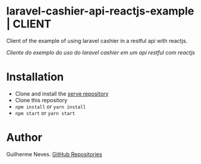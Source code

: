 # laravel-cashier-api-reactjs-example | CLIENT

Client of the example of using laravel cashier in a restful api with reactjs.

*Cliente do exemplo do uso do laravel cashier em um api restful com reactjs*

# Installation

- Clone and install the [serve repository](https://github.com/guilhermeasn/laravel-cashier-api-reactjs-example-server)
- Clone this repository
- ```npm install``` or ```yarn install```
- ```npm start``` or ```yarn start```

# Author

Guilherme Neves. [GitHub Repositories](https://github.com/guilhermeasn)
